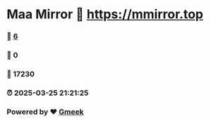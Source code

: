 # Maa Mirror :link: https://mmirror.top 
### :page_facing_up: [6](https://mmirror.top/tag.html) 
### :speech_balloon: 0 
### :hibiscus: 17230 
### :alarm_clock: 2025-03-25 21:21:25 
### Powered by :heart: [Gmeek](https://github.com/Meekdai/Gmeek)
